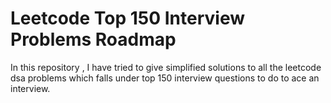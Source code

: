 # Leetcode Top 150 Interview Problems Roadmap 
In this repository , I have tried to give simplified solutions to all the leetcode dsa problems which falls under top 150 interview questions to do to ace an interview.
